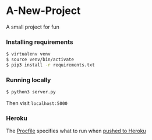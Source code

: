 # A-New-Project
A small project for fun



### Installing requirements
```bash
$ virtualenv venv
$ source venv/bin/activate
$ pip3 install -r requirements.txt
```

### Running locally
```bash
$ python3 server.py
```
Then visit `localhost:5000`

### Heroku
The [Procfile](Procfile) specifies what to run when [pushed to Heroku](https://devcenter.heroku.com/articles/git)
